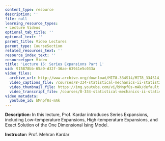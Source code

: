 ```yaml
---
content_type: resource
description: ''
file: null
learning_resource_types:
- Lecture Videos
optional_tab_title: ''
optional_text: ''
parent_title: Video Lectures
parent_type: CourseSection
related_resources_text: ''
resource_index_text: ''
resourcetype: Video
title: 'Lecture 15: Series Expansions Part 1'
uid: 915878bb-65a9-d32f-36ae-63941e5c033a
video_files:
  archive_url: http://www.archive.org/download/MIT8.334S14/MIT8_334S14_lec15_300k.mp4
  video_captions_file: /courses/8-334-statistical-mechanics-ii-statistical-physics-of-fields-spring-2014/4b337a79b6875c739a0b36663e5de9f5_bMnpf0s-mAk.vtt
  video_thumbnail_file: https://img.youtube.com/vi/bMnpf0s-mAk/default.jpg
  video_transcript_file: /courses/8-334-statistical-mechanics-ii-statistical-physics-of-fields-spring-2014/1c6dbaefefd37c0a60416beba430d3a0_bMnpf0s-mAk.pdf
video_metadata:
  youtube_id: bMnpf0s-mAk
---
```


**Description:** In this lecture, Prof. Kardar introduces Series Expansions, including Low-temperature Expansions, High-temperature Expansions, and Exact Solution of the One Dimensional Ising Model.

**Instructor:** Prof. Mehran Kardar
